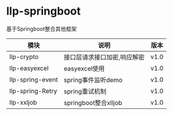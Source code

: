 # llp-springboot
   基于Springboot整合其他框架


| 模块               | 说明                 | 版本   |
|------------------|--------------------|------|
| llp-crypto       | 接口层请求接口加密,响应解密     | v1.0 |
| llp-easyexcel    | easyexcel使用        | v1.0 |
| llp-spring-event | spring事件监听demo     | v1.0 |
| llp-spring-Retry | spring重试机制         | v1.0 |
| llp-xxljob       | springboot整合xlljob | v1.0 |
